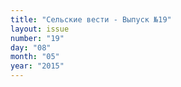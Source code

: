 ```yaml
---
title: "Сельские вести - Выпуск №19"
layout: issue
number: "19"
day: "08"
month: "05"
year: "2015"
---
```

